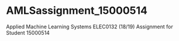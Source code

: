 # AMLSassignment_15000514
Applied Machine Learning Systems ELEC0132 (18/19) Assignment for Student 15000514
